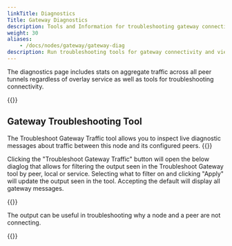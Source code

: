 ```yaml
---
linkTitle: Diagnostics
Title: Gateway Diagnostics
description: Tools and Information for troubleshooting gateway connectivity issues 
weight: 30
aliases: 
    - /docs/nodes/gateway/gateway-diag
description: Run troubleshooting tools for gateway connectivity and view aggregate statistics for all tunnels
---
```


The diagnostics page includes stats on aggregate traffic across all peer tunnels regardless of overlay service as well as tools for troubleshooting connectivity.

{{<tgimg src="gateway-diags.png" width="80%" caption="Gateway Diagnostics Page">}}

## Gateway Troubleshooting Tool

The Troubleshoot Gateway Traffic tool allows you to inspect live diagnostic messages about traffic between this node and its configured peers. 
{{<tgimg src="gateway-diag-troubleshoot.png" width="60%" caption="Gateway Troubleshooting Tool">}}

Clicking the "Troubleshoot Gateway Traffic" button will open the below diaglog that allows for filtering the output seen in the Troubleshoot Gateway tool by peer, local or service. Selecting what to filter on and clicking "Apply" will update the output seen in the tool. Accepting the default will display all gateway messages.

{{<tgimg src="launch-troubleshoot-gateway.png" width="50%" caption="Troubleshoot Gateway Traffic Filter Dialog">}}

The output can be useful in troubleshooting why a node and a peer are not connecting.

{{<tgimg src="troubleshoot-gateway-traffic.png" width="80%" caption="Example output of Troubleshoot Gateway tool">}}